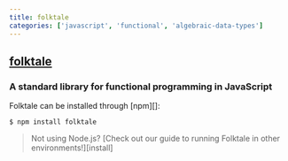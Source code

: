 ```yaml
---
title: folktale
categories: ['javascript', 'functional', 'algebraic-data-types']
---
```

## [folktale](https://github.com/origamitower/folktale)

### A standard library for functional programming in JavaScript


Folktale can be installed through [npm][]:

    $ npm install folktale

> Not using Node.js? [Check out our guide to running Folktale in other environments!][install]

